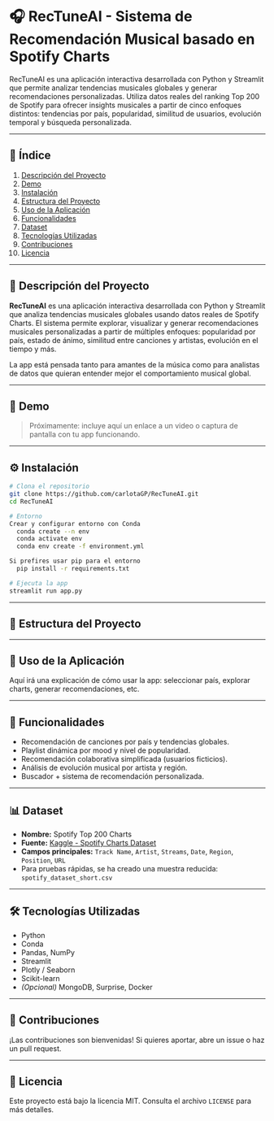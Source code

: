 # 🎧 RecTuneAI - Sistema de Recomendación Musical basado en Spotify Charts

RecTuneAI es una aplicación interactiva desarrollada con Python y Streamlit que permite analizar tendencias musicales globales y generar recomendaciones personalizadas. Utiliza datos reales del ranking Top 200 de Spotify para ofrecer insights musicales a partir de cinco enfoques distintos: tendencias por país, popularidad, similitud de usuarios, evolución temporal y búsqueda personalizada.

---

## 📑 Índice

1. [Descripción del Proyecto](#-descripción-del-proyecto)
2. [Demo](#-demo)
3. [Instalación](#-instalación)
4. [Estructura del Proyecto](#-estructura-del-proyecto)
5. [Uso de la Aplicación](#-uso-de-la-aplicación)
6. [Funcionalidades](#-funcionalidades)
7. [Dataset](#-dataset)
8. [Tecnologías Utilizadas](#-tecnologías-utilizadas)
9. [Contribuciones](#-contribuciones)
10. [Licencia](#-licencia)

---

## 📌 Descripción del Proyecto

**RecTuneAI** es una aplicación interactiva desarrollada con Python y Streamlit que analiza tendencias musicales globales usando datos reales de Spotify Charts. El sistema permite explorar, visualizar y generar recomendaciones musicales personalizadas a partir de múltiples enfoques: popularidad por país, estado de ánimo, similitud entre canciones y artistas, evolución en el tiempo y más.

La app está pensada tanto para amantes de la música como para analistas de datos que quieran entender mejor el comportamiento musical global.

---

## 🎥 Demo

> Próximamente: incluye aquí un enlace a un video o captura de pantalla con tu app funcionando.

---

## ⚙️ Instalación

```bash
# Clona el repositorio
git clone https://github.com/carlotaGP/RecTuneAI.git
cd RecTuneAI

# Entorno
Crear y configurar entorno con Conda
  conda create --n env
  conda activate env
  conda env create -f environment.yml

Si prefires usar pip para el entorno
  pip install -r requirements.txt

# Ejecuta la app
streamlit run app.py
```
---

## 📁 Estructura del Proyecto

---

## 🧭 Uso de la Aplicación

Aquí irá una explicación de cómo usar la app: seleccionar país, explorar charts, generar recomendaciones, etc.

---

## 🎯 Funcionalidades

- Recomendación de canciones por país y tendencias globales.
- Playlist dinámica por mood y nivel de popularidad.
- Recomendación colaborativa simplificada (usuarios ficticios).
- Análisis de evolución musical por artista y región.
- Buscador + sistema de recomendación personalizada.

---

## 📊 Dataset

- **Nombre:** Spotify Top 200 Charts  
- **Fuente:** [Kaggle - Spotify Charts Dataset](https://www.kaggle.com/datasets/dhruvildave/spotify-charts)  
- **Campos principales:** `Track Name`, `Artist`, `Streams`, `Date`, `Region`, `Position`, `URL`
- Para pruebas rápidas, se ha creado una muestra reducida: `spotify_dataset_short.csv`

---

## 🛠 Tecnologías Utilizadas

- Python
- Conda
- Pandas, NumPy  
- Streamlit  
- Plotly / Seaborn  
- Scikit-learn  
- *(Opcional)* MongoDB, Surprise, Docker

---

## 🤝 Contribuciones

¡Las contribuciones son bienvenidas! Si quieres aportar, abre un issue o haz un pull request.

---

## 📄 Licencia

Este proyecto está bajo la licencia MIT. Consulta el archivo `LICENSE` para más detalles.
